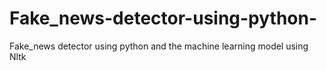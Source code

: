 # Fake_news-detector-using-python-
Fake_news detector using python  and the machine learning model using Nltk
